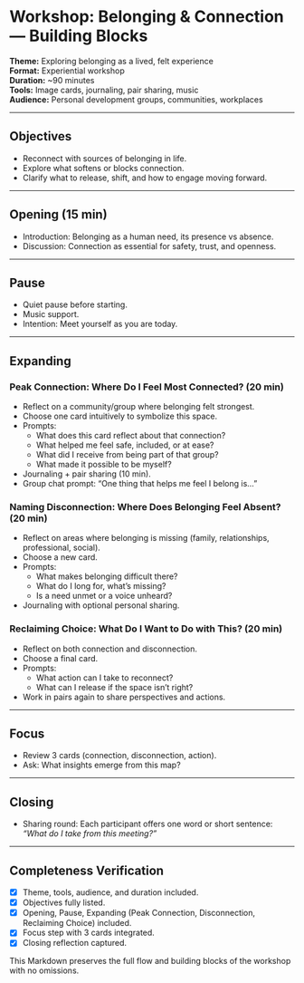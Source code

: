 # Workshop: Belonging & Connection — Building Blocks

**Theme:** Exploring belonging as a lived, felt experience  
**Format:** Experiential workshop  
**Duration:** ~90 minutes  
**Tools:** Image cards, journaling, pair sharing, music  
**Audience:** Personal development groups, communities, workplaces  

---

## Objectives
- Reconnect with sources of belonging in life.  
- Explore what softens or blocks connection.  
- Clarify what to release, shift, and how to engage moving forward.  

---

## Opening (15 min)
- Introduction: Belonging as a human need, its presence vs absence.  
- Discussion: Connection as essential for safety, trust, and openness.  

---

## Pause
- Quiet pause before starting.  
- Music support.  
- Intention: Meet yourself as you are today.  

---

## Expanding

### Peak Connection: Where Do I Feel Most Connected? (20 min)
- Reflect on a community/group where belonging felt strongest.  
- Choose one card intuitively to symbolize this space.  
- Prompts:  
  - What does this card reflect about that connection?  
  - What helped me feel safe, included, or at ease?  
  - What did I receive from being part of that group?  
  - What made it possible to be myself?  
- Journaling + pair sharing (10 min).  
- Group chat prompt: “One thing that helps me feel I belong is…”  

### Naming Disconnection: Where Does Belonging Feel Absent? (20 min)
- Reflect on areas where belonging is missing (family, relationships, professional, social).  
- Choose a new card.  
- Prompts:  
  - What makes belonging difficult there?  
  - What do I long for, what’s missing?  
  - Is a need unmet or a voice unheard?  
- Journaling with optional personal sharing.  

### Reclaiming Choice: What Do I Want to Do with This? (20 min)
- Reflect on both connection and disconnection.  
- Choose a final card.  
- Prompts:  
  - What action can I take to reconnect?  
  - What can I release if the space isn’t right?  
- Work in pairs again to share perspectives and actions.  

---

## Focus
- Review 3 cards (connection, disconnection, action).  
- Ask: What insights emerge from this map?  

---

## Closing
- Sharing round: Each participant offers one word or short sentence: *“What do I take from this meeting?”*  

---

## Completeness Verification
- [x] Theme, tools, audience, and duration included.  
- [x] Objectives fully listed.  
- [x] Opening, Pause, Expanding (Peak Connection, Disconnection, Reclaiming Choice) included.  
- [x] Focus step with 3 cards integrated.  
- [x] Closing reflection captured.  

This Markdown preserves the full flow and building blocks of the workshop with no omissions.
